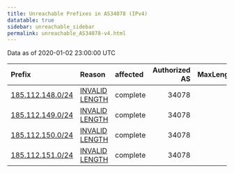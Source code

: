 ```yaml
---
title: Unreachable Prefixes in AS34078 (IPv4)
datatable: true
sidebar: unreachable_sidebar
permalink: unreachable_AS34078-v4.html
---
```


Data as of 2020-01-02 23:00:00 UTC


<div class="datatable-begin"></div>

| Prefix                                                     | Reason                                                                                                     | affected   |   Authorized AS |   MaxLength | Anchor                                         |   unreachable /24s |
|:-----------------------------------------------------------|:-----------------------------------------------------------------------------------------------------------|:-----------|----------------:|------------:|:-----------------------------------------------|-------------------:|
| [185.112.148.0/24](https://stat.ripe.net/185.112.148.0/24) | [INVALID LENGTH](https://rpki-validator.ripe.net/announcement-preview?asn=AS34078&prefix=185.112.148.0/24) | complete   |           34078 |          22 | [RIPE](unreachable_RIPE_NCC_RPKI_Root-v4.html) |                  1 |
| [185.112.149.0/24](https://stat.ripe.net/185.112.149.0/24) | [INVALID LENGTH](https://rpki-validator.ripe.net/announcement-preview?asn=AS34078&prefix=185.112.149.0/24) | complete   |           34078 |          22 | [RIPE](unreachable_RIPE_NCC_RPKI_Root-v4.html) |                  1 |
| [185.112.150.0/24](https://stat.ripe.net/185.112.150.0/24) | [INVALID LENGTH](https://rpki-validator.ripe.net/announcement-preview?asn=AS34078&prefix=185.112.150.0/24) | complete   |           34078 |          22 | [RIPE](unreachable_RIPE_NCC_RPKI_Root-v4.html) |                  1 |
| [185.112.151.0/24](https://stat.ripe.net/185.112.151.0/24) | [INVALID LENGTH](https://rpki-validator.ripe.net/announcement-preview?asn=AS34078&prefix=185.112.151.0/24) | complete   |           34078 |          22 | [RIPE](unreachable_RIPE_NCC_RPKI_Root-v4.html) |                  1 |

<div class="datatable-end"></div>